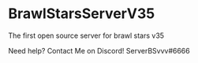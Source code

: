 # BrawlStarsServerV35
 The first open source server for brawl stars v35

Need help? Contact Me on Discord! ServerBSvvv#6666